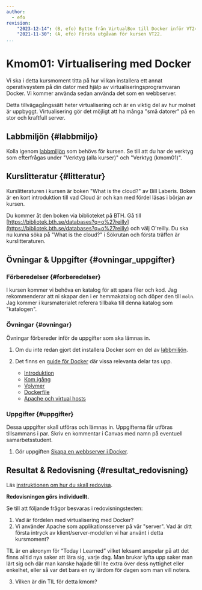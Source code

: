 ```yaml
---
author:
  - efo
revision:
    "2023-12-14": (B, efo) Bytte från VirtualBox till Docker inför VT24.
    "2021-11-30": (A, efo) Första utgåvan för kursen VT22.
...
```

Kmom01: Virtualisering med Docker
==================================

Vi ska i detta kursmoment titta på hur vi kan installera ett annat operativsystem på din dator med hjälp av virtualiseringsprogramvaran Docker. Vi kommer använda sedan använda det som en webbserver.

Detta tillvägagångssätt heter virtualisering och är en viktig del av hur molnet är uppbyggt. Virtualisering gör det möjligt att ha många "små datorer" på en stor och kraftfull server.



<!--more-->



Labbmiljön  {#labbmiljo}
---------------------------------

Kolla igenom [labbmiljön](./../labbmiljo/inledning) som behövs för kursen. Se till att du har de verktyg som efterfrågas under "Verktyg (alla kurser)" och "Verktyg (kmom01)".



Kurslitteratur {#litteratur}
----------------------------

Kurslitteraturen i kursen är boken "What is the cloud?" av Bill Laberis. Boken är en kort introduktion till vad Cloud är och kan med fördel läsas i början av kursen.

Du kommer åt den boken via biblioteket på BTH. Gå till [https://bibliotek.bth.se/databases?q=o%27reilly](https://bibliotek.bth.se/databases?q=o%27reilly) och välj O'reilly. Du ska nu kunna söka på "What is the cloud?" i Sökrutan och första träffen är kurslitteraturen.



Övningar & Uppgifter  {#ovningar_uppgifter}
-------------------------------------------

### Förberedelser {#forberedelser}

I kursen kommer vi behöva en katalog för att spara filer och kod. Jag rekommenderar att ni skapar den i er hemmakatalog och döper den till `moln`. Jag kommer i kursmaterialet referera tillbaka till denna katalog som "katalogen".



### Övningar {#ovningar}

Övningar förbereder inför de uppgifter som ska lämnas in.

1. Om du inte redan gjort det installera Docker som en del av [labbmiljön](kunskap/installera-virtualiseringsmiljon-docker).

1. Det finns en [guide för Docker](guide/docker) där vissa relevanta delar tas upp.
   - [Introduktion](guide/docker/introduktion)
   - [Kom igång](guide/docker/kom-igang)
   - [Volymer](guide/docker/volymer)
   - [Dockerfile](guide/docker/bygga-image)
   - [Apache och virtual hosts](guide/docker/apache-vh)



### Uppgifter {#uppgifter}

Dessa uppgifter skall utföras och lämnas in. Uppgifterna får utföras tillsammans i par. Skriv en kommentar i Canvas med namn på eventuell samarbetsstudent.

1. Gör uppgiften [Skapa en webbserver i Docker](uppgift/1311_skapa-en-webbserver-i-docker).



Resultat & Redovisning  {#resultat_redovisning}
-----------------------------------------------

Läs [instruktionen om hur du skall redovisa](./../redovisa).

**Redovisningen görs individuellt.**

Se till att följande frågor besvaras i redovisningstexten:

1. Vad är fördelen med virtualisering med Docker?
1. Vi använder Apache som applikationsserver på vår "server". Vad är ditt första intryck av klient/server-modellen vi har använt i detta kursmoment?

TIL är en akronym för “Today I Learned” vilket leksamt anspelar på att det finns alltid nya saker att lära sig, varje dag. Man brukar lyfta upp saker man lärt sig och där man kanske hajade till lite extra över dess nyttighet eller enkelhet, eller så var det bara en ny lärdom för dagen som man vill notera.

3. Vilken är din TIL för detta kmom?
